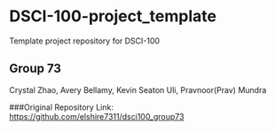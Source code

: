 # DSCI-100-project_template
Template project repository for DSCI-100


## Group 73
Crystal Zhao, Avery Bellamy, Kevin Seaton Uli, Pravnoor(Prav) Mundra

###Original Repository Link: https://github.com/elshire7311/dsci100_group73
